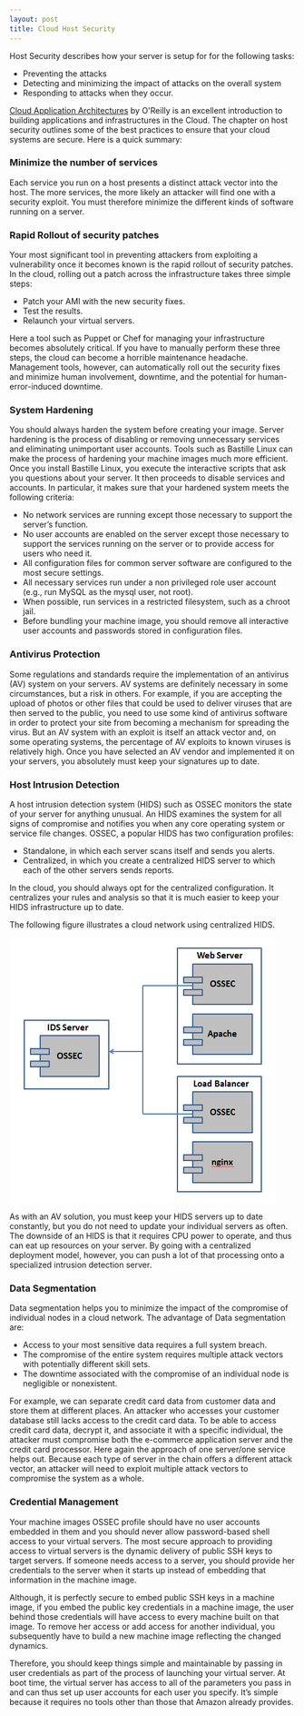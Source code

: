 ```yaml
---
layout: post
title: Cloud Host Security
---
```


Host Security describes how your server is setup for for the following tasks:

* Preventing the attacks
* Detecting and minimizing the impact of attacks on the overall system
* Responding to attacks when they occur.

<a href="http://shop.oreilly.com/product/9780596156374.do">Cloud Application Architectures</a> by O'Reilly is an excellent introduction to building applications and infrastructures in the Cloud. The chapter on host security outlines some of the best practices to ensure that your cloud systems are secure. Here is a quick summary:

### Minimize the number of services

Each service you run on a host presents a distinct attack vector into the host. The more services, the more likely an attacker will find one with a security exploit. You must therefore minimize the different kinds of software running on a server.

### Rapid Rollout of security patches

Your most significant tool in preventing attackers from exploiting a vulnerability once it becomes known is the rapid rollout of security patches. In the cloud, rolling out a patch across the infrastructure takes three simple steps:

* Patch your AMI with the new security fixes.
* Test the results.
* Relaunch your virtual servers.

Here a tool such as Puppet or Chef for managing your infrastructure becomes absolutely critical. If you have to manually perform these three steps, the cloud can become a horrible maintenance headache. Management tools, however, can automatically roll out the security fixes and minimize human involvement, downtime, and the potential for human-error-induced downtime.

### System Hardening

You should always harden the system before creating your image. Server hardening is the process of disabling or removing unnecessary services and eliminating unimportant user accounts. Tools such as Bastille Linux can make the process of hardening your machine images much more efficient. Once you install Bastille Linux, you execute the interactive scripts that ask you questions about your server. It then proceeds to disable services and accounts. In particular, it makes sure that your hardened system meets the following criteria:

* No network services are running except those necessary to support the server’s function.
* No user accounts are enabled on the server except those necessary to support the services running on the server or to provide access for users who need it.
* All configuration files for common server software are configured to the most secure settings.
* All necessary services run under a non privileged role user account (e.g., run MySQL as the mysql user, not root).
* When possible, run services in a restricted filesystem, such as a chroot jail.
* Before bundling your machine image, you should remove all interactive user accounts and passwords stored in configuration files.

### Antivirus Protection

Some regulations and standards require the implementation of an antivirus (AV) system on your servers. AV systems are definitely necessary in some circumstances, but a risk in others. For example, if you are accepting the upload of photos or other files that could be used to deliver viruses that are then served to the public, you need to use some kind of antivirus software in order to protect your site from becoming a mechanism for spreading the virus. But an AV system with an exploit is itself an attack vector and, on some operating systems, the percentage of AV exploits to known viruses is relatively high. Once you have selected an AV vendor and implemented it on your servers, you absolutely must keep your signatures up to date.

### Host Intrusion Detection

A host intrusion detection system (HIDS) such as OSSEC monitors the state of your server for anything unusual. An HIDS examines the system for all signs of compromise and notifies you when any core operating system or service file changes. OSSEC, a popular HIDS has two configuration profiles:

* Standalone, in which each server scans itself and sends you alerts.
* Centralized, in which you create a centralized HIDS server to which each of the other servers sends reports.

In the cloud, you should always opt for the centralized configuration. It centralizes your rules and analysis so that it is much easier to keep your HIDS infrastructure up to date.

The following figure illustrates a cloud network using centralized HIDS.

<img alt="" src="/img/notes/host-security-ossec-arch.png" style="width: 469px; height: 466px;" />

As with an AV solution, you must keep your HIDS servers up to date constantly, but you do not need to update your individual servers as often. The downside of an HIDS is that it requires CPU power to operate, and thus can eat up resources on your server. By going with a centralized deployment model, however, you can push a lot of that processing onto a specialized intrusion detection server.

### Data Segmentation

Data segmentation helps you to minimize the impact of the compromise of individual nodes in a cloud network. The advantage of Data segmentation are:

* Access to your most sensitive data requires a full system breach.
* The compromise of the entire system requires multiple attack vectors with potentially different skill sets.
* The downtime associated with the compromise of an individual node is negligible or nonexistent.

For example, we can separate credit card data from customer data and store them at different places. An attacker who accesses your customer database still lacks access to the credit card data. To be able to access credit card data, decrypt it, and associate it with a specific individual, the attacker must compromise both the e-commerce application server and the credit card processor. Here again the approach of one server/one service helps out. Because each type of server in the chain offers a different attack vector, an attacker will need to exploit multiple attack vectors to compromise the system as a whole.

### Credential Management

Your machine images OSSEC profile should have no user accounts embedded in them and you should never allow password-based shell access to your virtual servers. The most secure approach to providing access to virtual servers is the dynamic delivery of public SSH keys to target servers. If someone needs access to a server, you should provide her credentials to the server when it starts up instead of embedding that information in the machine image.

Although, it is perfectly secure to embed public SSH keys in a machine image, if you embed the public key credentials in a machine image, the user behind those credentials will have access to every machine built on that image. To remove her access or add access for another individual, you subsequently have to build a new machine image reflecting the changed dynamics.

Therefore, you should keep things simple and maintainable by passing in user credentials as part of the process of launching your virtual server. At boot time, the virtual server has access to all of the parameters you pass in and can thus set up user accounts for each user you specify. It’s simple because it requires no tools other than those that Amazon already provides.